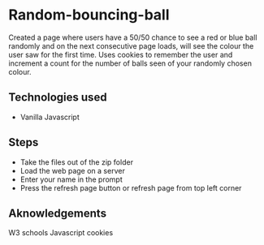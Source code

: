 # Random-bouncing-ball

Created a page where users have a 50/50 chance to see a red or blue ball randomly and on the next consecutive page loads, will see the colour the user saw for the first time.
Uses cookies to remember the user and increment a count for the number of balls seen of your randomly chosen colour.

Technologies used
-----------------
* Vanilla Javascript

Steps
-----
* Take the files out of the zip folder 
* Load the web page on a server
* Enter your name in the prompt
* Press the refresh page button or refresh page from top left corner 

Aknowledgements
---------------
W3 schools Javascript cookies
